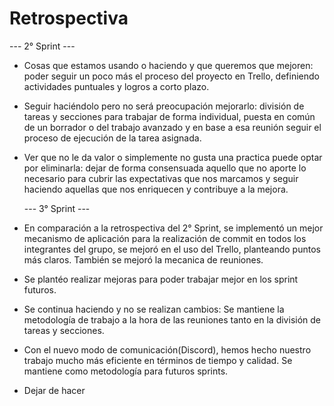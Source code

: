 # Retrospectiva

--- 2° Sprint ---

-   Cosas que estamos usando o haciendo y que queremos que mejoren: poder seguir un poco más el proceso del proyecto en Trello, definiendo actividades puntuales y logros a corto plazo.

-   Seguir haciéndolo pero no será preocupación mejorarlo: división de tareas y secciones para trabajar de forma individual, puesta en común de un borrador o del trabajo avanzado y en base a esa reunión seguir el proceso de ejecución de la tarea asignada.

-   Ver que no le da valor o simplemente no gusta una practica puede optar por eliminarla: dejar de forma consensuada aquello que no aporte lo necesario para cubrir las expectativas que nos marcamos y seguir haciendo aquellas que nos enriquecen y contribuye a la mejora.

    --- 3° Sprint ---

-   En comparación a la retrospectiva del 2° Sprint, se implementó un mejor mecanismo de aplicación para la realización de commit en todos los integrantes del grupo, se mejoró en el uso del Trello, planteando puntos más claros. También se mejoró la mecanica de reuniones.

-   Se plantéo realizar mejoras para poder trabajar mejor en los sprint futuros.

-   Se continua haciendo y no se realizan cambios: Se mantiene la metodología de trabajo a la hora de las reuniones tanto en la división de tareas y secciones.

-   Con el nuevo modo de comunicación(Discord), hemos hecho nuestro trabajo mucho más eficiente en términos de tiempo y calidad. Se mantiene como metodología para futuros sprints.

-   Dejar de hacer
